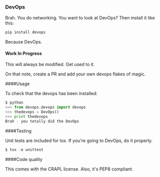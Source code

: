 ### DevOps

Brah. You do networking. You want to look at DevOps? Then install it like this:

```python
pip install devops
```

Because DevOps.

#### Work In Progress

This will always be modified. Get used to it.

On that note, create a PR and add your own devops flakes of magic.

####Usage

To check that the devops has been installed:

```python
$ python
>>> from devops.devops import devops
>>> thedevops = DevOps()
>>> print thedevops
Brah - you totally did the DevOps
```

####Testing

Unit tests are included for tox. If you're going to DevOps, do it properly.

```python
$ tox -e unittest
```

####Code quality

This comes with the CRAPL license. Also, it's PEP8 compliant.
